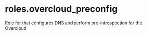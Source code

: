 # roles.overcloud_preconfig
Role for that configures DNS and perform pre-introspection for the Overcloud
